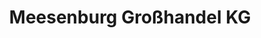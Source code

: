 ---
title: "Meesenburg Großhandel KG"
url: /greifswald/meesenburg-grosshandel-kg/
shop: Eisenwaren
---